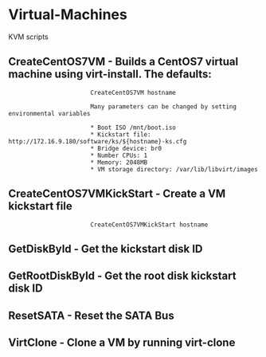 # Virtual-Machines
KVM scripts

##       CreateCentOS7VM - Builds a CentOS7 virtual machine using virt-install. The defaults:

                           CreateCentOS7VM hostname 

                           Many parameters can be changed by setting environmental variables

                           * Boot ISO /mnt/boot.iso
                           * Kickstart file: http://172.16.9.180/software/ks/${hostname}-ks.cfg
                           * Bridge device: br0
                           * Number CPUs: 1
                           * Memory: 2048MB
                           * VM storage directory: /var/lib/libvirt/images

##       CreateCentOS7VMKickStart - Create a VM kickstart file
                        
                           CreateCentOS7VMKickStart hostname

##       GetDiskById - Get the kickstart disk ID
##       GetRootDiskById - Get the root disk kickstart disk ID
##       ResetSATA - Reset the SATA Bus
##       VirtClone - Clone a VM by running virt-clone
